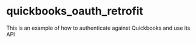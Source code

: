 # quickbooks_oauth_retrofit
This is an example of how to authenticate against Quickbooks and use its API
